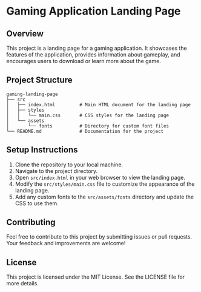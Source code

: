 # Gaming Application Landing Page

## Overview
This project is a landing page for a gaming application. It showcases the features of the application, provides information about gameplay, and encourages users to download or learn more about the game.

## Project Structure
```
gaming-landing-page
├── src
│   ├── index.html         # Main HTML document for the landing page
│   ├── styles
│   │   └── main.css       # CSS styles for the landing page
│   └── assets
│       └── fonts          # Directory for custom font files
└── README.md              # Documentation for the project
```

## Setup Instructions
1. Clone the repository to your local machine.
2. Navigate to the project directory.
3. Open `src/index.html` in your web browser to view the landing page.
4. Modify the `src/styles/main.css` file to customize the appearance of the landing page.
5. Add any custom fonts to the `src/assets/fonts` directory and update the CSS to use them.

## Contributing
Feel free to contribute to this project by submitting issues or pull requests. Your feedback and improvements are welcome!

## License
This project is licensed under the MIT License. See the LICENSE file for more details.
